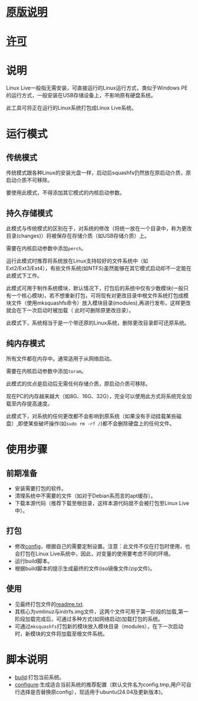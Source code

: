 # [原版说明](README)

# [许可](DOC/LICENSE)

# 说明

Linux Live一般指无需安装，可直接运行的Linux运行方式，类似于Windows PE的运行方式，一般安装在USB存储设备上，不影响原有硬盘系统。

此工具可将正在运行的Linux系统打包成Linux Live系统。

# 运行模式

## 传统模式

传统模式跟各种Linux的安装光盘一样，启动后squashfs仍然放在原启动介质，原启动介质不可移除。

要使用此模式，不得添加其它模式的内核启动参数。

## 持久存储模式

此模式与传统模式的区别在于，对系统的修改（将统一放在一个目录中，称为更改目录(changes)）将被保存在存储介质（如USB存储介质）上。

需要在内核启动参数中添加`perch`。

运行此模式时推荐将系统放在Linux支持较好的文件系统中（如Ext2/Ext3/Ext4），有些文件系统(如NTFS)虽然能够在其它模式启动却不一定能在此模式下工作。

此模式可用于制作系统模块，默认情况下，打包后的系统中仅有少数模块(一般只有一个核心模块)，若不想重新打包，可将现有对更改目录中根文件系统打包成模块文件（使用mksquashfs命令）放入模块目录(modules),再进行发布，这样更改就会在下一次启动时被加载（ 此时可删除原更改目录）。

此模式下，系统相当于是一个带还原的Linux系统，删除更改目录即可还原系统。

## 纯内存模式

所有文件都在内存中。通常适用于从网络启动。

需要在内核启动参数中添加`toram`。

此模式的优点是启动后无需任何存储介质，原启动介质可移除。

现在PC的内存越来越大（如8G、16G、32G），完全可以使用此方式将系统完全加载至内存提高速度。

此模式下，对系统的任何更改都不会影响到原系统（如果没有手动挂载某些磁盘）,即使某些破坏操作(如`sudo rm -rf /`)都不会删除硬盘上的任何文件。

# 使用步骤

## 前期准备

- 安装需要打包的软件。
- 清理系统中不需要的文件（如对于Debian系而言的apt缓存）。
- 下载本源代码（推荐下载至根目录，这样本源代码就不会被打包至Linux Live中）。

## 打包

- 修改[config](config)，根据自己的需要定制设置。注意：此文件不仅在打包时使用，也会打包在Linux Live系统中，因此，对变量的使用要考虑不同的环境。
- 运行build脚本。
- 根据build脚本的提示生成最终的文件(iso镜像文件/zip文件)。

## 使用

- 见最终打包文件的[readme.txt](bootinfo.txt).
- 其核心为vmlinuz与initrfs.img文件，这两个文件可用于第一阶段的加载,第一阶段加载完成后，可通过多种方式(如网络启动)加载打包的系统。
- 可通过`mksquashfs`打包新的模块放入模块目录（modules），在下一次启动时，新模块的文件将加载至根文件系统。

# 脚本说明

- [build](build):打包当前系统。
- [configure](configure):生成适合当前系统的推荐配置（默认文件名为config.tmp,用户可自行选择是否替换原config），现适用于ubuntu(24.04及更新版本)。
